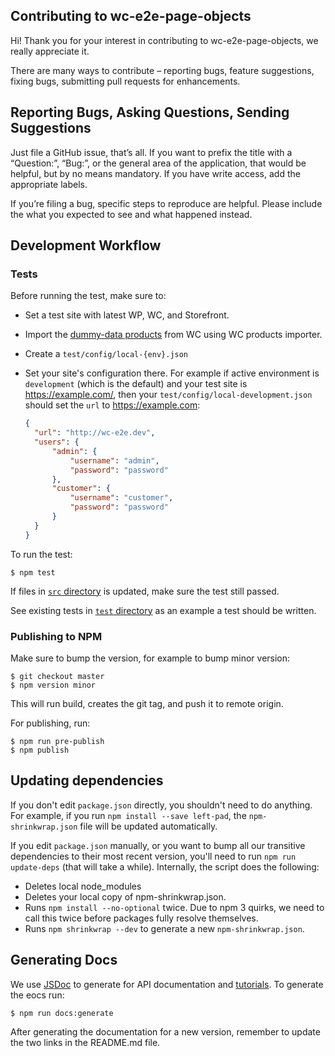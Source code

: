 ## Contributing to wc-e2e-page-objects

Hi! Thank you for your interest in contributing to wc-e2e-page-objects, we really
appreciate it.

There are many ways to contribute – reporting bugs, feature suggestions, fixing bugs,
submitting pull requests for enhancements.

## Reporting Bugs, Asking Questions, Sending Suggestions

Just file a GitHub issue, that’s all. If you want to prefix the title with a
“Question:”, “Bug:”, or the general area of the application, that would be helpful,
but by no means mandatory. If you have write access, add the appropriate labels.

If you’re filing a bug, specific steps to reproduce are helpful. Please include
the what you expected to see and what happened instead.

## Development Workflow

### Tests

Before running the test, make sure to:

* Set a test site with latest WP, WC, and Storefront.
* Import the [dummy-data products](https://github.com/woocommerce/woocommerce/blob/master/dummy-data/dummy-products.csv)
  from WC using WC products importer.
* Create a `test/config/local-{env}.json`
* Set your site's configuration there. For example if active environment is
  `development` (which is the default) and your test site is https://example.com/,
  then your `test/config/local-development.json` should set the `url` to https://example.com:

  ```json
  {
  	"url": "http://wc-e2e.dev",
  	"users": {
  		"admin": {
  			"username": "admin",
  			"password": "password"
  		},
  		"customer": {
  			"username": "customer",
  			"password": "password"
  		}
  	}
  }
  ```

To run the test:

```
$ npm test
```

If files in [`src` directory](https://github.com/woocommerce/wc-e2e-page-objects/tree/master/src)
is updated, make sure the test still passed.

See existing tests in [`test` directory](https://github.com/woocommerce/wc-e2e-page-objects/tree/master/test)
as an example a test should be written.

### Publishing to NPM

Make sure to bump the version, for example to bump minor version:

```
$ git checkout master
$ npm version minor
```

This will run build, creates the git tag, and push it to remote origin.

For publishing, run:

```
$ npm run pre-publish
$ npm publish
```

## Updating dependencies

If you don't edit `package.json` directly, you shouldn't need to do anything.
For example, if you run `npm install --save left-pad`, the `npm-shrinkwrap.json`
file will be updated automatically.

If you edit `package.json` manually, or you want to bump all our transitive
dependencies to their most recent version, you'll need to run `npm run update-deps`
(that will take a while). Internally, the script does the following:

* Deletes local node_modules
* Deletes your local copy of npm-shrinkwrap.json.
* Runs `npm install --no-optional` twice. Due to npm 3 quirks, we need to call
  this twice before packages fully resolve themselves.
* Runs `npm shrinkwrap --dev` to generate a new `npm-shrinkwrap.json`.


## Generating Docs

We use [JSDoc](http://usejsdoc.org/) to generate for API documentation and [tutorials](https://github.com/woocommerce/wc-e2e-page-objects/tree/master/docs/tutorials). To generate the eocs run:

```
$ npm run docs:generate
```

After generating the documentation for a new version, remember to update the two
links in the README.md file.
